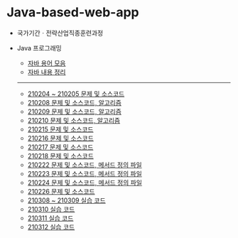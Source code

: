 # Java-based-web-app

* 국가기간ㆍ전략산업직종훈련과정

* Java 프로그래밍
  * [자바 용어 모음](https://github.com/JiYoung-Kwon/Java-based-web-app/tree/main/자바%20용어%20모음.md)
  * [자바 내용 정리](https://github.com/JiYoung-Kwon/Java-based-web-app/tree/main/자바%20내용%20정리.md)
  * ***
  * [210204 ~ 210205 문제 및 소스코드](https://github.com/JiYoung-Kwon/Java-based-web-app/tree/main/210204-05)
  * [210208 문제 및 소스코드, 알고리즘](https://github.com/JiYoung-Kwon/Java-based-web-app/tree/main/210208)
  * [210209 문제 및 소스코드, 알고리즘](https://github.com/JiYoung-Kwon/Java-based-web-app/tree/main/210209)
  * [210210 문제 및 소스코드, 알고리즘](https://github.com/JiYoung-Kwon/Java-based-web-app/tree/main/210210)
  * [210215 문제 및 소스코드](https://github.com/JiYoung-Kwon/Java-based-web-app/tree/main/210215)
  * [210216 문제 및 소스코드](https://github.com/JiYoung-Kwon/Java-based-web-app/tree/main/210216)
  * [210217 문제 및 소스코드](https://github.com/JiYoung-Kwon/Java-based-web-app/tree/main/210217)
  * [210218 문제 및 소스코드](https://github.com/JiYoung-Kwon/Java-based-web-app/tree/main/210218)
  * [210222 문제 및 소스코드, 메서드 정의 파일](https://github.com/JiYoung-Kwon/Java-based-web-app/tree/main/210222)
  * [210223 문제 및 소스코드, 메서드 정의 파일](https://github.com/JiYoung-Kwon/Java-based-web-app/tree/main/210223)
  * [210224 문제 및 소스코드, 메서드 정의 파일](https://github.com/JiYoung-Kwon/Java-based-web-app/tree/main/210224)
  * [210226 문제 및 소스코드](https://github.com/JiYoung-Kwon/Java-based-web-app/tree/main/210226)
  * [210308 ~ 210309 실습 코드](https://github.com/JiYoung-Kwon/Java-based-web-app/tree/main/210308-09)
  * [210310 실습 코드](https://github.com/JiYoung-Kwon/Java-based-web-app/tree/main/210310)
  * [210311 실습 코드](https://github.com/JiYoung-Kwon/Java-based-web-app/tree/main/210311)
  * [210312 실습 코드](https://github.com/JiYoung-Kwon/Java-based-web-app/tree/main/210312)

